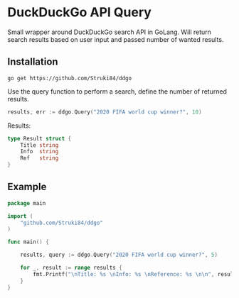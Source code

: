 # DuckDuckGo API Query


Small wrapper around DuckDuckGo search API in GoLang. Will return search results based on user input and passed number of wanted results. 


Installation
---
```shell
go get https://github.com/Struki84/ddgo
```

Use the query function to perform a search, define the number of returned results. 

```go
results, err := ddgo.Query("2020 FIFA world cup winner?", 10)
```

Results: 

```go
type Result struct {
	Title string
	Info  string
	Ref   string
}
```

Example
---
```go
package main

import (
	"github.com/Struki84/ddgo"
)

func main() {

	results, query := ddgo.Query("2020 FIFA world cup winner?", 5)

	for _, result := range results {
		fmt.Printf("\nTitle: %s \nInfo: %s \nReference: %s \n\n", result.Title, result.Info, result.Ref)
	}
}
```



